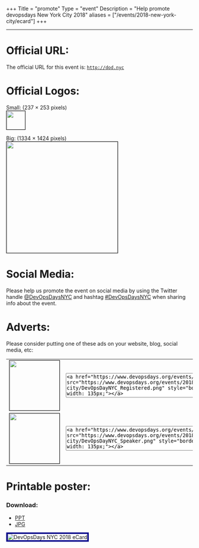 +++
Title = "promote"
Type = "event"
Description = "Help promote devopsdays New York City 2018"
aliases = ["/events/2018-new-york-city/ecard"]
+++

<hr>

<h1>Official URL:</h1>

<p>
The official URL for this event is: <code><a href="http://dod.nyc">http://dod.nyc</a></code>
</p>

<h1>Official Logos:</h1>

<p>Small: (237 × 253 pixels)<br>
<a href="/events/2018-new-york-city/devops_day_small.png">
<img src="/events/2018-new-york-city/devops_day_small.png" style="border: #000000 1px solid; height: 50px;">
</a>
</p>

<p>Big: (1334 × 1424 pixels)<br>
<a href="/events/2018-new-york-city/devops_day.png">
<img src="/events/2018-new-york-city/devops_day.png" style="border: #000000 1px solid; height: 300px;">
</a>
</p>



<h1>Social Media:</h1>

<p>
Please help us promote the event on social media by using the Twitter handle <a href="https://twitter.com/devopsdaysnyc">@DevOpsDaysNYC</a> and hashtag <a href="https://twitter.com/search?q=%23DevOpsDaysNYC">#DevOpsDaysNYC</a> when sharing info about the event.
</p>

<h1>Adverts:</h1>

<p>Please consider putting one of these ads on your website, blog, social media, etc:</p>

<p>
<table border=0>

<tr>
<td>
<a href="https://www.devopsdays.org/events/2018-new-york-city/program/"><img src="https://www.devopsdays.org/events/2018-new-york-city/DevOpsDayNYC_Registered.png" style="border: #000000 1px solid; height: 135px; width: 135px;"></a>
</td>
<td style="padding-left: 7.5px;">
<textarea rows=4 cols=80>
<a href="https://www.devopsdays.org/events/2018-new-york-city/program/"><img src="https://www.devopsdays.org/events/2018-new-york-city/DevOpsDayNYC_Registered.png" style="border: #000000 1px solid; height: 135px; width: 135px;"></a>
</textarea>
</td>

<tr style="padding-top: 7.5px;">
<td>
<a href="https://www.devopsdays.org/events/2018-new-york-city/program/"><img src="https://www.devopsdays.org/events/2018-new-york-city/DevOpsDayNYC_Speaker.png" style="border: #000000 1px solid; height: 135px; width: 135px;"></a>
</td>
<td style="padding-left: 7.5px;">
<textarea rows=4 cols=80>
<a href="https://www.devopsdays.org/events/2018-new-york-city/program/"><img src="https://www.devopsdays.org/events/2018-new-york-city/DevOpsDayNYC_Speaker.png" style="border: #000000 1px solid; height: 135px; width: 135px;"></a>
</textarea>
</td>

</table>
<p>

<h1>Printable poster:</h1>

<h3>Download:</h3>

<ul>
  <li><a href="/events/2018-new-york-city/ecard.pptx" target="_blank">PPT</a></li>
  <li><a href="/events/2018-new-york-city/ecard.jpg" target="_blank">JPG</a></li>
</ul>

<img alt="DevOpsDays NYC 2018 eCard" src="/events/2018-new-york-city/ecard.jpg" style="border: #00008B 4px solid;">

